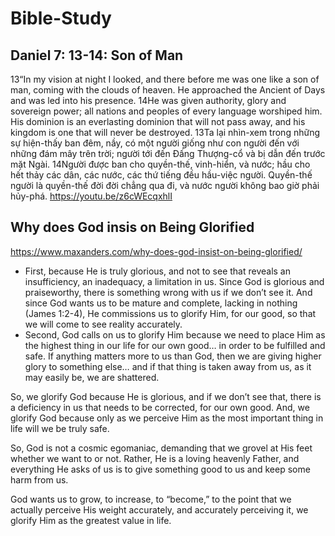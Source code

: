 # Bible-Study

## Daniel 7: 13-14: Son of Man
13“In my vision at night I looked, and there before me was one like a son of man, coming with the clouds of heaven. He approached the Ancient of Days and was led into his presence. 14He was given authority, glory and sovereign power; all nations and peoples of every language worshiped him. His dominion is an everlasting dominion that will not pass away, and his kingdom is one that will never be destroyed.
13Ta lại nhìn-xem trong những sự hiện-thấy ban đêm, nầy, có một người giống như con người đến với những đám mây trên trời; người tới đến Đấng Thượng-cổ và bị dẫn đến trước mặt Ngài. 14Người được ban cho quyền-thế, vinh-hiển, và nước; hầu cho hết thảy các dân, các nước, các thứ tiếng đều hầu-việc người. Quyền-thế người là quyền-thế đời đời chẳng qua đi, và nước người không bao giờ phải hủy-phá.
https://youtu.be/z6cWEcqxhlI

## Why does God insis on Being Glorified
https://www.maxanders.com/why-does-god-insist-on-being-glorified/
- First, because He is truly glorious, and not to see that reveals an insufficiency, an inadequacy, a limitation in us. Since God is glorious and praiseworthy, there is something wrong with us if we don’t see it. And since God wants us to be mature and complete, lacking in nothing (James 1:2-4), He commissions us to glorify Him, for our good, so that we will come to see reality accurately.
- Second, God calls on us to glorify Him because we need to place Him as the highest thing in our life for our own good… in order to be fulfilled and safe. If anything matters more to us than God, then we are giving higher glory to something else… and if that thing is taken away from us, as it may easily be, we are shattered.

So, we glorify God because He is glorious, and if we don’t see that, there is a deficiency in us that needs to be corrected, for our own good. And, we glorify God because only as we perceive Him as the most important thing in life will we be truly safe.

So, God is not a cosmic egomaniac, demanding that we grovel at His feet whether we want to or not. Rather, He is a loving heavenly Father, and everything He asks of us is to give something good to us and keep some harm from us.

God wants us to grow, to increase, to “become,” to the point that we actually perceive His weight accurately, and accurately perceiving it, we glorify Him as the greatest value in life.
